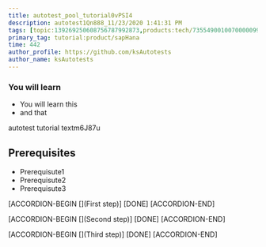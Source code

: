```yaml
---
title: autotest_pool_tutorial0vPSI4
description: autotest1Qn888_11/23/2020 1:41:31 PM
tags: [topic:139269250608756787992873,products:tech/73554900100700000996,tutorial:experience/advanced]
primary_tag: tutorial:product/sapHana
time: 442
author_profile: https://github.com/ksAutotests
author_name: ksAutotests
---
```

### You will learn
- You will learn this
- and that

autotest tutorial textm6J87u

## Prerequisites
- Prerequisute1
- Prerequisute2
- Prerequisute3

[ACCORDION-BEGIN [](First step)]
[DONE]
[ACCORDION-END]

[ACCORDION-BEGIN [](Second step)]
[DONE]
[ACCORDION-END]

[ACCORDION-BEGIN [](Third step)]
[DONE]
[ACCORDION-END]


